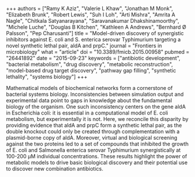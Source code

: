 +++
authors = ["Ramy K Aziz", "Valerie L Khaw", "Jonathan M Monk", "Elizabeth Brunk", "Robert Lewis", "Suh I Loh", "Arti Mishra", "Amrita A Nagle", "Chitkala Satyanarayana", "Saravanakumar Dhakshinamoorthy", "Michele Luche", "Douglas B Kitchen", "Kathleen A Andrews", "Bernhard Ø Palsson", "Pep Charusanti"]
title = "Model-driven discovery of synergistic inhibitors against E. coli and S. enterica serovar Typhimurium targeting a novel synthetic lethal pair, aldA and prpC."
journal = "Frontiers in microbiology"
what = "article"
doi = "10.3389/fmicb.2015.00958"
pubmed = "26441892"
date = "2015-09-23"
keywords = ["antibiotic development", "bacterial metabolism", "drug discovery", "metabolic reconstruction", "model-based drug target discovery", "pathway gap filling", "synthetic lethality", "systems biology"]
+++

Mathematical models of biochemical networks form a cornerstone of bacterial systems biology. Inconsistencies between simulation output and experimental data point to gaps in knowledge about the fundamental biology of the organism. One such inconsistency centers on the gene aldA in Escherichia coli: it is essential in a computational model of E. coli metabolism, but experimentally it is not. Here, we reconcile this disparity by providing evidence that aldA and prpC form a synthetic lethal pair, as the double knockout could only be created through complementation with a plasmid-borne copy of aldA. Moreover, virtual and biological screening against the two proteins led to a set of compounds that inhibited the growth of E. coli and Salmonella enterica serovar Typhimurium synergistically at 100-200 μM individual concentrations. These results highlight the power of metabolic models to drive basic biological discovery and their potential use to discover new combination antibiotics.